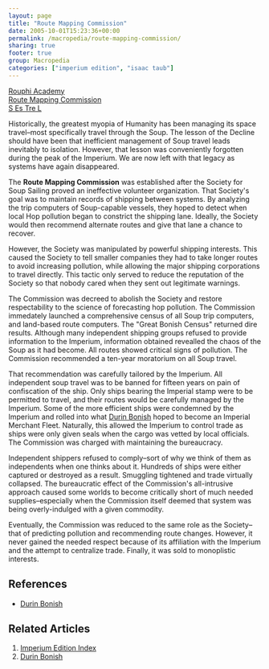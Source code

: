 ```yaml
---
layout: page
title: "Route Mapping Commission"
date: 2005-10-01T15:23:36+00:00
permalink: /macropedia/route-mapping-commission/
sharing: true
footer: true
group: Macropedia
categories: ["imperium edition", "isaac taub"]
---
```


<div class='row'>
	<div class='col-md-4'><a href='/macropedia/rouphi-academy'>Rouphi Academy</a></div>
	<div class='col-md-4'><a href='/macropedia/route-mapping-commission'>Route Mapping Commission</a></div>
	<div class='col-md-4'><a href='/macropedia/s-es-tre-l'>S Es Tre L</a></div>
</div>


Historically, the greatest myopia of Humanity has been managing its space travel&ndash;most specifically travel through the Soup. The lesson of the Decline should have been that inefficient management of Soup travel leads inevitably to isolation. However, that lesson was conveniently forgotten during the peak of the Imperium. We are now left with that legacy as systems have again disappeared.

The **Route Mapping Commission** was established after the Society for Soup Sailing proved an ineffective volunteer organization. That Society's goal was to maintain records of shipping between systems. By analyzing the trip computers of Soup-capable vessels, they hoped to detect when local Hop pollution began to constrict the shipping lane. Ideally, the Society would then recommend alternate routes and give that lane a chance to recover.

However, the Society was manipulated by powerful shipping interests. This caused the Society to tell smaller companies they had to take longer routes to avoid increasing pollution, while allowing the major shipping corporations to travel directly. This tactic only served to reduce the reputation of the Society so that nobody cared when they sent out legitimate warnings.

The Commission was decreed to abolish the Society and restore respectability to the science of forecasting hop pollution. The Commission immedately launched a comprehensive census of all Soup trip computers, and land-based route computers. The "Great Bonish Census" returned dire results. Although many independent shipping groups refused to provide information to the Imperium, information obtained revealled the chaos of the Soup as it had become. All routes showed critical signs of pollution. The Commission recommended a ten-year moratorium on all Soup travel.

That recommendation was carefully tailored by the Imperium. All independent soup travel was to be banned for fifteen years on pain of confiscation of the ship. Only ships bearing the Imperial stamp were to be permitted to travel, and their routes would be carefully managed by the Imperium. Some of the more efficient ships were condemned by the Imperium and rolled into what [Durin Bonish](/macropedia/durin-bonish) hoped to become an Imperial Merchant Fleet. Naturally, this allowed the Imperium to control trade as ships were only given seals when the cargo was vetted by local officials. The Commission was charged with maintaining the bureaucracy.

Independent shippers refused to comply&ndash;sort of why we think of them as independents when one thinks about it. Hundreds of ships were either captured or destroyed as a result. Smuggling tightened and trade virtually collapsed. The bureaucratic effect of the Commission's all-intrusive approach caused some worlds to become critically short of much needed supplies&ndash;especially when the Commission itself deemed that system was being overly-indulged with a given commodity.

Eventually, the Commission was reduced to the same role as the Society&ndash;that of predicting pollution and recommending route changes. However, it never gained the needed respect because of its affiliation with the Imperium and the attempt to centralize trade. Finally, it was sold to monoplistic interests.

## References
*  [Durin Bonish](/macropedia/durin-bonish)

## Related Articles

1. [Imperium Edition Index](/macropedia/imperium-edition-index)
2. [Durin Bonish](/macropedia/durin-bonish)


 

